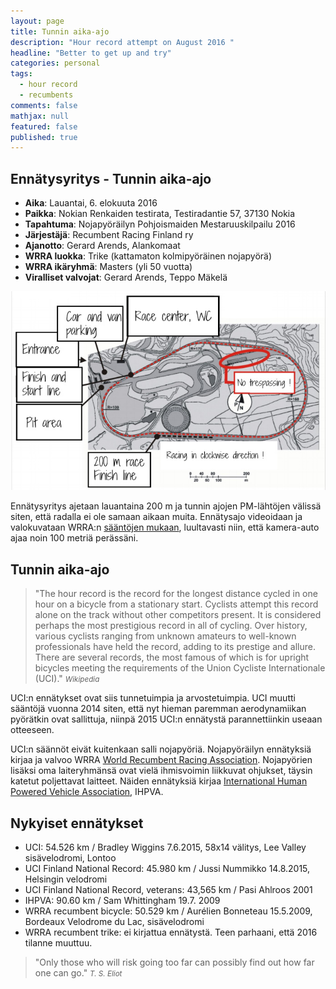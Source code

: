 ```yaml
---
layout: page
title: Tunnin aika-ajo
description: "Hour record attempt on August 2016 "
headline: "Better to get up and try"
categories: personal
tags: 
  - hour record
  - recumbents
comments: false
mathjax: null
featured: false
published: true
---
```


## Ennätysyritys - Tunnin aika-ajo

* **Aika**: Lauantai, 6. elokuuta 2016
* **Paikka**: Nokian Renkaiden testirata, Testiradantie 57, 37130 Nokia
* **Tapahtuma**: Nojapyöräilyn Pohjoismaiden Mestaruuskilpailu 2016 
* **Järjestäjä**: Recumbent Racing Finland ry
* **Ajanotto**: Gerard Arends, Alankomaat
* **WRRA luokka**: Trike (kattamaton kolmipyöräinen nojapyörä)
* **WRRA ikäryhmä**: Masters (yli 50 vuotta)
* **Viralliset valvojat**: Gerard Arends, Teppo Mäkelä

![Kartta](/images/Nokia.jpg "Rata-alueen kartta")

Ennätysyritys ajetaan lauantaina 200 m ja tunnin ajojen PM-lähtöjen välissä siten, että
radalla ei ole samaan aikaan muita. Ennätysajo videoidaan ja valokuvataan WRRA:n [sääntöjen mukaan](http://www.recumbents.com/wrra/rules.htm), 
luultavasti niin, että kamera-auto ajaa noin 100 metriä perässäni.

## Tunnin aika-ajo

>&quot;The hour record is the record for the longest distance cycled in one hour on a bicycle from a 
stationary start. Cyclists attempt this record alone on the track without other competitors present. 
It is considered perhaps the most prestigious record in all of cycling. Over history, various 
cyclists ranging from unknown amateurs to well-known professionals have held the record, adding 
to its prestige and allure.
There are several records, the most famous of  which is for upright bicycles meeting the requirements of 
the Union Cycliste Internationale (UCI).&quot;
<cite><small>Wikipedia</small></cite>

UCI:n ennätykset ovat siis tunnetuimpia ja arvostetuimpia. UCI muutti sääntöjä vuonna 2014 siten, että
nyt hieman paremman aerodynamiikan pyörätkin ovat sallittuja, niinpä 2015 UCI:n ennätystä parannettiinkin
useaan otteeseen. 

UCI:n säännöt eivät kuitenkaan salli nojapyöriä. Nojapyöräilyn ennätyksiä kirjaa ja valvoo
WRRA [World Recumbent Racing Association](http://www.recumbents.com/wrra/default.htm). Nojapyörien lisäksi oma
laiteryhmänsä ovat vielä ihmisvoimin liikkuvat ohjukset, täysin katetut poljettavat laitteet. Näiden ennätyksiä
kirjaa [International Human Powered Vehicle Association](http://ihpva.org), IHPVA.

## Nykyiset ennätykset
* UCI: 54.526 km / Bradley Wiggins 7.6.2015, 58x14 välitys, Lee Valley sisävelodromi, Lontoo
* UCI Finland National Record: 45.980 km / Jussi Nummikko 14.8.2015, Helsingin velodromi
* UCI Finland National Record, veterans: 43,565 km / Pasi Ahlroos 2001
* IHPVA: 90.60 km / Sam Whittingham 19.7. 2009
* WRRA recumbent bicycle: 50.529 km / Aurélien Bonneteau 15.5.2009, Bordeaux Velodrome du Lac, sisävelodromi
* WRRA recumbent trike: ei kirjattua ennätystä. Teen parhaani, että 2016 tilanne muuttuu.


>&quot;Only those who will risk going too far can possibly find out how far one can go.&quot;
<cite><small>T. S. Eliot</small></cite>



 
